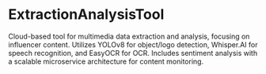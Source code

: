 # ExtractionAnalysisTool
Cloud-based tool for multimedia data extraction and analysis, focusing on influencer content. Utilizes YOLOv8 for object/logo detection, Whisper.AI for speech recognition, and EasyOCR for OCR. Includes sentiment analysis with a scalable microservice architecture for content monitoring.
